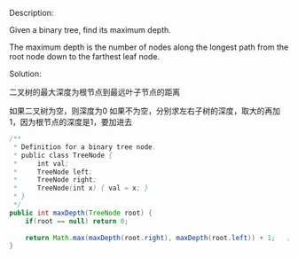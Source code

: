Description:

Given a binary tree, find its maximum depth.

The maximum depth is the number of nodes along the longest path from the root node down to the farthest leaf node.

Solution:

二叉树的最大深度为根节点到最远叶子节点的距离

如果二叉树为空，则深度为0
如果不为空，分别求左右子树的深度，取大的再加1，因为根节点的深度是1，要加进去

```java
/**
 * Definition for a binary tree node.
 * public class TreeNode {
 *     int val;
 *     TreeNode left;
 *     TreeNode right;
 *     TreeNode(int x) { val = x; }
 * }
 */
public int maxDepth(TreeNode root) {
    if(root == null) return 0;
    
    return Math.max(maxDepth(root.right), maxDepth(root.left)) + 1;   // 返回深度大的子树
}
```

